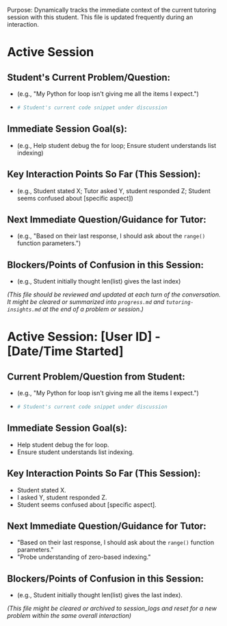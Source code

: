 Purpose: Dynamically tracks the immediate context of the current tutoring session with this student. This file is updated frequently during an interaction.

# Active Session

## Student's Current Problem/Question:
- (e.g., "My Python for loop isn't giving me all the items I expect.")
- ```python
  # Student's current code snippet under discussion
  ```

## Immediate Session Goal(s):
- (e.g., Help student debug the for loop; Ensure student understands list indexing)

## Key Interaction Points So Far (This Session):
- (e.g., Student stated X; Tutor asked Y, student responded Z; Student seems confused about [specific aspect])

## Next Immediate Question/Guidance for Tutor:
- (e.g., "Based on their last response, I should ask about the `range()` function parameters.")

## Blockers/Points of Confusion in this Session:
- (e.g., Student initially thought len(list) gives the last index)

*(This file should be reviewed and updated at each turn of the conversation. It might be cleared or summarized into `progress.md` and `tutoring-insights.md` at the end of a problem or session.)*

# Active Session: [User ID] - [Date/Time Started]

## Current Problem/Question from Student:
- (e.g., "My Python for loop isn't giving me all the items I expect.")
- ```python
  # Student's current code snippet under discussion
  ```

## Immediate Session Goal(s):
- Help student debug the for loop.
- Ensure student understands list indexing.

## Key Interaction Points So Far (This Session):
- Student stated X.
- I asked Y, student responded Z.
- Student seems confused about [specific aspect].

## Next Immediate Question/Guidance for Tutor:
- "Based on their last response, I should ask about the `range()` function parameters."
- "Probe understanding of zero-based indexing."

## Blockers/Points of Confusion in this Session:
- (e.g., Student initially thought len(list) gives the last index).

*(This file might be cleared or archived to session_logs and reset for a new problem within the same overall interaction)*